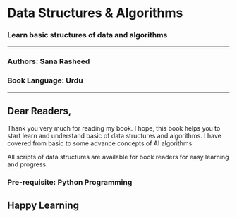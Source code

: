 # Data Structures & Algorithms 
### Learn basic structures of data and algorithms 
---------------

### Authors: Sana Rasheed
### Book Language: Urdu

-----------------
## Dear Readers,
Thank you very much for reading my book. I hope, this book helps you to start learn and understand basic of data structures and algorithms. I have covered from basic to some advance concepts of AI algorithms. 

All scripts of data structures are available for book readers for easy learning and progress.


### Pre-requisite: Python Programming

## Happy Learning
